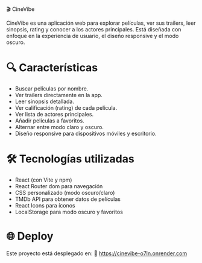 🎬 CineVibe

CineVibe es una aplicación web para explorar películas, ver sus trailers, leer sinopsis, rating y conocer a los actores principales. Está diseñada con enfoque en la experiencia de usuario, el diseño responsive y el modo oscuro.


# 🔍 Características

- Buscar películas por nombre.
- Ver trailers directamente en la app.
- Leer sinopsis detallada.
- Ver calificación (rating) de cada película.
- Ver lista de actores principales.
- Añadir películas a favoritos.
- Alternar entre modo claro y oscuro.
- Diseño responsive para dispositivos móviles y escritorio.


# 🛠️ Tecnologías utilizadas

- React (con Vite y npm)
- React Router dom para navegación
- CSS personalizado (modo oscuro/claro)
- TMDb API para obtener datos de películas
- React Icons para íconos
- LocalStorage para modo oscuro y favoritos


# 🌐 Deploy

Este proyecto está desplegado en:
🔗 https://cinevibe-o7ln.onrender.com

